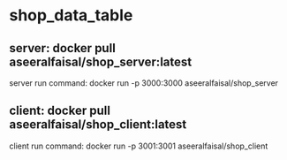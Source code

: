 # shop_data_table
## server: docker pull aseeralfaisal/shop_server:latest <br>
server run command: docker run -p 3000:3000 aseeralfaisal/shop_server<br>

## client: docker pull aseeralfaisal/shop_client:latest<br>
client run command: docker run -p 3001:3001 aseeralfaisal/shop_client<br>
